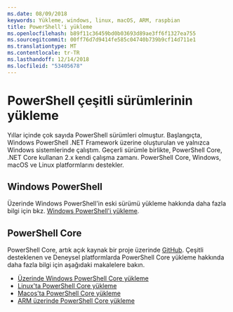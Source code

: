 ```yaml
---
ms.date: 08/09/2018
keywords: Yükleme, windows, linux, macOS, ARM, raspbian
title: PowerShell'i yükleme
ms.openlocfilehash: b89f11c36459bd0b03693d89ae3ff6f1327ea755
ms.sourcegitcommit: 00ff76d7d9414fe585c04740b739b9cf14d711e1
ms.translationtype: MT
ms.contentlocale: tr-TR
ms.lasthandoff: 12/14/2018
ms.locfileid: "53405678"
---
```

# <a name="installing-various-versions-of-powershell"></a>PowerShell çeşitli sürümlerinin yükleme

Yıllar içinde çok sayıda PowerShell sürümleri olmuştur. Başlangıçta, Windows PowerShell .NET Framework üzerine oluşturulan ve yalnızca Windows sistemlerinde çalıştım. Geçerli sürümle birlikte, PowerShell Core, .NET Core kullanan 2.x kendi çalışma zamanı. PowerShell Core, Windows, macOS ve Linux platformlarını destekler.

## <a name="windows-powershell"></a>Windows PowerShell

Üzerinde Windows PowerShell'in eski sürümü yükleme hakkında daha fazla bilgi için bkz. [Windows PowerShell'i yükleme](installing-windows-powershell.md).

## <a name="powershell-core"></a>PowerShell Core

PowerShell Core, artık açık kaynak bir proje üzerinde [GitHub](https://github.com/powershell/powershell).
Çeşitli desteklenen ve Deneysel platformlarda PowerShell Core yükleme hakkında daha fazla bilgi için aşağıdaki makalelere bakın.

- [Üzerinde Windows PowerShell Core yükleme](Installing-PowerShell-Core-on-Windows.md)
- [Linux'ta PowerShell Core yükleme](Installing-PowerShell-Core-on-Linux.md)
- [Macos'ta PowerShell Core yükleme](Installing-PowerShell-Core-on-macOS.md)
- [ARM üzerinde PowerShell Core yükleme](PowerShell-Core-on-ARM.md)
